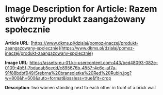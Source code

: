 # Image Description for Article: Razem stwórzmy produkt zaangażowany społecznie
**Article URL**: [https://www.dkms.pl/dzialaj/pomoz-inaczej/produkt-zaangazowany-spolecznie](https://www.dkms.pl/dzialaj/pomoz-inaczej/produkt-zaangazowany-spolecznie)

**Image URL**: https://assets-eu-01.kc-usercontent.com:443/bed48093-082e-0109-4b5f-7bdadab5eedd/c895676b-4557-4c6e-af7a-91f88bdbf949/Srebrna%20bransoletka%20Red%20Rubin.jpg?w=800&h=600&auto=format&lossless=true&fit=crop

**Description**: two women standing next to each other in front of a brick wall
